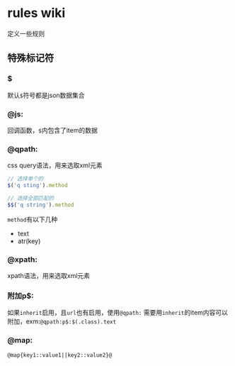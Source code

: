 # rules wiki
定义一些规则

## 特殊标记符
### $
默认`$`符号都是json数据集合
### @js:
回调函数，`$`内包含了item的数据
### @qpath:
css query语法，用来选取xml元素

```js
// 选择单个的
$('q sting').method

// 选择全部匹配的
$$('q string').method
```

`method`有以下几种
- text
- atr(key)
### @xpath:
xpath语法，用来选取xml元素
### 附加p$:
如果`inherit`启用，且`url`也有启用，使用`@qpath:` 需要用`inherit`的item内容可以附加，exm:`@qpath:p$:$(.class).text`
### @map:
`@map{key1::value1||key2::value2}@`